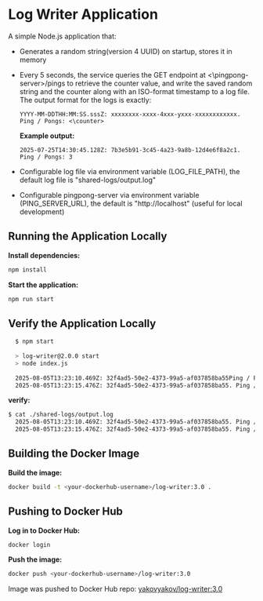 # Log Writer Application

A simple Node.js application that:

* Generates a random string(version 4 UUID) on startup, stores it in memory

* Every 5 seconds, the service queries the GET endpoint at <\pingpong-server>/pings to retrieve the counter value, and write the saved random string and the counter along with an ISO-format timestamp to a log file. The output format for the logs is exactly:

  ```text
  YYYY-MM-DDTHH:MM:SS.sssZ: xxxxxxxx-xxxx-4xxx-yxxx-xxxxxxxxxxxx. Ping / Pongs: <\counter>
  ```

  **Example output:**

    ```text
    2025-07-25T14:30:45.128Z: 7b3e5b91-3c45-4a23-9a8b-12d4e6f8a2c1. Ping / Pongs: 3
    ```

* Configurable log file via environment variable (LOG_FILE_PATH), the default log file is "shared-logs/output.log"

* Configurable pingpong-server via environment variable (PING_SERVER_URL), the default is "http\://localhost" (useful for local development)

## Running the Application Locally

**Install dependencies:**

  ```bash
  npm install
  ```

**Start the application:**

  ```bash
  npm run start
  ```

## Verify the Application Locally

  ```bash
    $ npm start 
    
    > log-writer@2.0.0 start
    > node index.js
    
    2025-08-05T13:23:10.469Z: 32f4ad5-50e2-4373-99a5-af037858ba55Ping / Pongs: 5  # <- logs in stdout>
    2025-08-05T13:23:15.476Z: 32f4ad5-50e2-4373-99a5-af037858ba55. Ping / Pongs: 7 # <- logs in stdout>

  ```

  **verify:**

  ```bash
  $ cat ./shared-logs/output.log
    2025-08-05T13:23:10.469Z: 32f4ad5-50e2-4373-99a5-af037858ba55. Ping / Pongs: 5
    2025-08-05T13:23:15.476Z: 32f4ad5-50e2-4373-99a5-af037858ba55. Ping / Pongs: 7
  ```

## Building the Docker Image

**Build the image:**

  ```bash
  docker build -t <your-dockerhub-username>/log-writer:3.0 .
  ```

## Pushing to Docker Hub

**Log in to Docker Hub:**

  ```bash
  docker login
  ```

**Push the image:**

  ```bash
  docker push <your-dockerhub-username>/log-writer:3.0
  ```

Image was pushed to Docker Hub repo: [yakovyakov/log-writer:3.0](https://hub.docker.com/r/yakovyakov/log-writer/tags?name=3.0)
